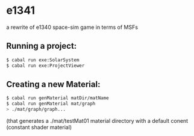 # e1341
a rewrite of e1340 space-sim game in terms of MSFs

## Running a project:
```bash
$ cabal run exe:SolarSystem
$ cabal run exe:ProjectViewer
```

## Creating a new Material:
```bash
$ cabal run genMaterial matDir/matName
$ cabal run genMaterial mat/graph
> ./mat/graph/graph...
```
(that generates a ./mat/testMat01 material directory with a default conent (constant shader material)
